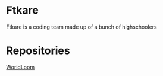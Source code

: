 # Ftkare
Ftkare is a coding team made up of a bunch of highschoolers

# Repositories
[WorldLoom](https://ftkare.github.io/worldloom/)

